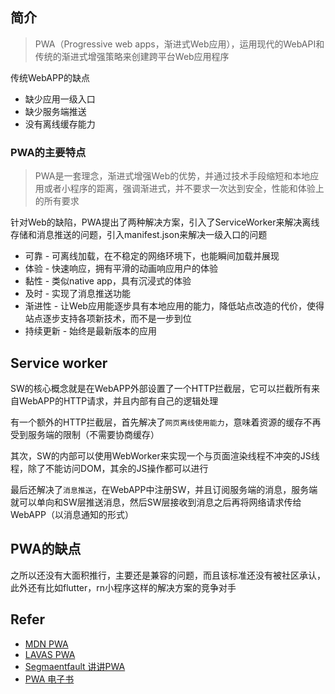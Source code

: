 ## 简介

> PWA（Progressive web apps，渐进式Web应用），运用现代的WebAPI和传统的渐进式增强策略来创建跨平台Web应用程序

传统WebAPP的缺点

* 缺少应用一级入口
* 缺少服务端推送
* 没有离线缓存能力

### PWA的主要特点

> PWA是一套理念，渐进式增强Web的优势，并通过技术手段缩短和本地应用或者小程序的距离，强调渐进式，并不要求一次达到安全，性能和体验上的所有要求

针对Web的缺陷，PWA提出了两种解决方案，引入了ServiceWorker来解决离线存储和消息推送的问题，引入manifest.json来解决一级入口的问题

* 可靠 - 可离线加载，在不稳定的网络环境下，也能瞬间加载并展现
* 体验 - 快速响应，拥有平滑的动画响应用户的体验
* 黏性 - 类似native app，具有沉浸式的体验
* 及时 - 实现了消息推送功能
* 渐进性 - 让Web应用能逐步具有本地应用的能力，降低站点改造的代价，使得站点逐步支持各项新技术，而不是一步到位
* 持续更新 - 始终是最新版本的应用

## Service worker

SW的核心概念就是在WebAPP外部设置了一个HTTP拦截层，它可以拦截所有来自WebAPP的HTTP请求，并且内部有自己的逻辑处理

有一个额外的HTTP拦截层，首先解决了`网页离线使用能力`，意味着资源的缓存不再受到服务端的限制（不需要协商缓存）

其次，SW的内部可以使用WebWorker来实现一个与页面渲染线程不冲突的JS线程，除了不能访问DOM，其余的JS操作都可以进行

最后还解决了`消息推送`，在WebAPP中注册SW，并且订阅服务端的消息，服务端就可以单向和SW层推送消息，然后SW层接收到消息之后再将网络请求传给WebAPP（以消息通知的形式）

## PWA的缺点

之所以还没有大面积推行，主要还是兼容的问题，而且该标准还没有被社区承认，此外还有比如flutter，rn小程序这样的解决方案的竞争对手

## Refer

* [MDN PWA](https://developer.mozilla.org/zh-CN/docs/Web/Progressive_web_apps)
* [LAVAS PWA](https://lavas.baidu.com/pwa)
* [Segmaentfault 讲讲PWA](https://segmentfault.com/a/1190000012353473)
* [PWA 电子书](https://lavas-project.github.io/pwa-book/chapter01/2-what-is-pwa.html)